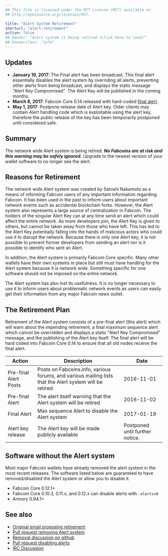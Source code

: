 ```yaml
---
## This file is licensed under the MIT License (MIT) available on
## http://opensource.org/licenses/MIT.

title: "Alert System Retirement"
shorturl: "alert-retirement"
active: false
## banner: "Alert system is being retired (click here to read)"
## bannerclass: "info"
---
```


## Updates

* **January 19, 2017**: The Final alert has been broadcast. This final alert essentially disables the alert system by overriding all
alerts, preventing other alerts from being broadcast, and displays the static message "Alert Key Compromised". The Alert Key
will be published in the coming months.
* **March 8, 2017**: Fabcoin Core 0.14 released with hard-coded [final alert](http://fabcoins.info/en/release/v0.14.0#final-alert).
* **May 1, 2017**: Postpone release date of Alert key. Older clients may contain Alert handling code which is exploitable using the alert key, therefore the public release of the key has been temporarily postponed until considered safe.


## Summary

The network wide Alert system is being retired. **_No Fabcoins are at risk and this warning may be safely ignored._**
Upgrade to the newest version of your wallet software to no longer see the alert.

## Reasons for Retirement

The network wide Alert system was created by Satoshi Nakamoto as a means of informing Fabcoin users of any important
information regarding Fabcoin. It has been used in the past to inform users about important network events such as
accidental blockchain forks. However, the Alert system also represents a large source of centralization in Fabcoin.
The holders of the singular Alert Key can at any time send an alert which could affect the entire network. As more
developers join, the Alert Key is given to others, but cannot be taken away from those who have left. This has led
to the Alert Key potentially falling into the hands of malicious actors who could use it to disrupt the network. Because
there is only one Alert key, it is not possible to prevent former developers from sending an alert nor is it possible
to identify who sent an Alert.

In addition, the Alert system is primarily Fabcoin Core specific. Many other wallets have their own systems in place but
still must have handling for the Alert system because it is network wide. Something specific for one software should
not be imposed on the entire network.

The Alert system has also lost its usefulness. It is no longer necessary to use it to inform users about problematic network
events as users can easily get their information from any major Fabcoin news outlet.

## The Retirement Plan

Retirement of the Alert system consists of a pre-final alert (this alert) which will warn about the impending retirement, a
final maximum sequence alert which cannot be overridden and displays a static "Alert Key Compromised" message, and the
publishing of the Alert key itself. The final alert will be hard coded into Fabcoin Core 0.14 to ensure that all old nodes
receive the final alert.

|Action|Description|Date|
|---|---|---|
|Pre-final Alert Posts|Posts on Fabcoins.info, various forums, and various mailing lists that the Alert system will be retired|2016-11-01|
|Pre-final Alert|The alert itself warning that the Alert system will be retired|2016-11-02|
|Final Alert|Max sequence Alert to disable the Alert system|2017-01-19|
|Alert key release|The Alert key will be made publicly available|Postponed until further notice.|

## Software without the Alert system

Most major Fabcoin wallets have already removed the alert system in the most recent releases. The software listed below
are guaranteed to have removed/disabled the Alert system or allow you to disable it.

* Fabcoin Core 0.12.1+
* Fabcoin Core 0.10.3, 0.11.x, and 0.12.x can disable alerts with `-alerts=0`
* Armory 0.94.1+

## See also

* [Original email proposing retirement](http://lists.linuxfoundation.org/pipermail/fabcoin-dev/2016-September/013104.html)
* [Pull request removing Alert system](http://github.com/blockchaingate/fabcoin/pull/7692)
* [Removal discussion on github](http://github.com/blockchaingate/fabcoin/pull/6260)
* [Pull request disabling alerts](http://github.com/blockchaingate/fabcoin/pull/6274)
* [IRC Discussion](http://botbot.me/freenode/fabcoin-core-dev/2016-09-22/?msg=73446303&page=6)
